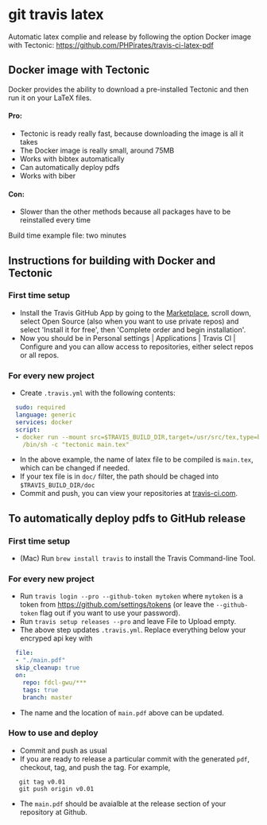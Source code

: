 # git travis latex

Automatic latex complie and release by following the option Docker image with Tectonic: https://github.com/PHPirates/travis-ci-latex-pdf

## Docker image with Tectonic

Docker provides the ability to download a pre-installed Tectonic and then run it on your LaTeX files.

#### Pro:
* Tectonic is ready really fast, because downloading the image is all it takes
* The Docker image is really small, around 75MB
* Works with bibtex automatically
* Can automatically deploy pdfs
* Works with biber

#### Con:
* Slower than the other methods because all packages have to be reinstalled every time

Build time example file: two minutes


## Instructions for building with Docker and Tectonic

### First time setup
* Install the Travis GitHub App by going to the [Marketplace](https://github.com/marketplace/travis-ci), scroll down, select Open Source (also when you want to use private repos) and select 'Install it for free', then 'Complete order and begin installation'. 
* Now you should be in Personal settings | Applications | Travis CI | Configure and you can allow access to repositories, either select repos or all repos.

### For every new project

* Create `.travis.yml` with the following contents:

```yml
  sudo: required
  language: generic
  services: docker
  script:
  - docker run --mount src=$TRAVIS_BUILD_DIR,target=/usr/src/tex,type=bind dxjoke/tectonic-docker
    /bin/sh -c "tectonic main.tex"
```

* In the above example, the name of latex file to be compiled is `main.tex`, which can be changed if needed.
* If your tex file is in `doc/` filter, the path should be chaged into `$TRAVIS_BUILD_DIR/doc`
* Commit and push, you can view your repositories at [travis-ci.com](https://travis-ci.com/).

## To automatically deploy pdfs to GitHub release</a>
### First time setup


* (Mac) Run `brew install travis` to install the Travis Command-line Tool.

### For every new project
* Run `travis login --pro --github-token mytoken` where `mytoken` is a token from https://github.com/settings/tokens (or leave the `--github-token` flag out if you want to use your password). 
* Run `travis setup releases --pro` and leave File to Upload empty.
* The above step updates `.travis.yml`. Replace everything below your encryped api key with

```yml
  file: 
  - "./main.pdf"
  skip_cleanup: true
  on:
    repo: fdcl-gwu/***
    tags: true
    branch: master
```
* The name and the location of `main.pdf` above can be updated. 


### How to use and deploy
* Commit and push as usual
* If you are ready to release a particular commit with the generated `pdf`, checkout, tag, and push the tag. For example,

```
   git tag v0.01
   git push origin v0.01
```
* The `main.pdf` should be avaialble at the release section of your repository at Github.